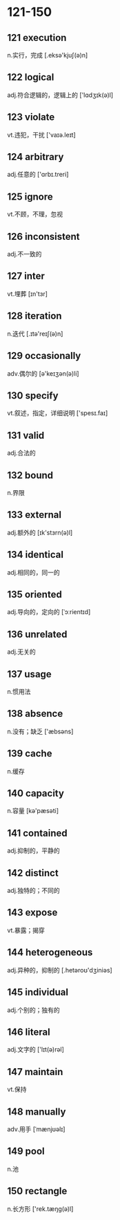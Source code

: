 # 121-150

## 121 execution

n.实行，完成 [.eksə'kjuʃ(ə)n]

## 122 logical

adj.符合逻辑的，逻辑上的 ['lɑdʒɪk(ə)l]

## 123 violate

vt.违犯，干扰 ['vaɪə.leɪt]

## 124 arbitrary

adj.任意的 ['ɑrbɪ.treri]

## 125 ignore

vt.不顾，不理，忽视

## 126 inconsistent

adj.不一致的

## 127 inter

vt.埋葬 [ɪn'tɜr]

## 128 iteration

n.迭代 [.ɪtə'reɪʃ(ə)n]

## 129 occasionally

adv.偶尔的 [ə'keɪʒən(ə)li]

## 130 specify

vt.叙述，指定，详细说明 ['spesɪ.faɪ]

## 131 valid

adj.合法的

## 132 bound

n.界限

## 133 external

adj.额外的  [ɪk'stɜrn(ə)l]

## 134 identical

adj.相同的，同一的

## 135 oriented

adj.导向的，定向的 [ˈɔːrientɪd]

## 136 unrelated

adj.无关的

## 137 usage

n.惯用法

## 138 absence

n.没有；缺乏  ['æbsəns]

## 139 cache

n.缓存

## 140 capacity

n.容量 [kə'pæsəti]

## 141 contained

adj.抑制的，平静的

## 142 distinct

adj.独特的；不同的

## 143 expose

vt.暴露；揭穿

## 144 heterogeneous

adj.异种的，抑制的 [.hetəroʊ'dʒiniəs]

## 145 individual

adj.个别的；独有的

## 146 literal

adj.文字的  ['lɪt(ə)rəl]

## 147 maintain

vt.保持

## 148 manually

adv.用手 [ˈmænjʊəlɪ]

## 149 pool

n.池

## 150 rectangle

n.长方形 ['rek.tæŋɡ(ə)l]